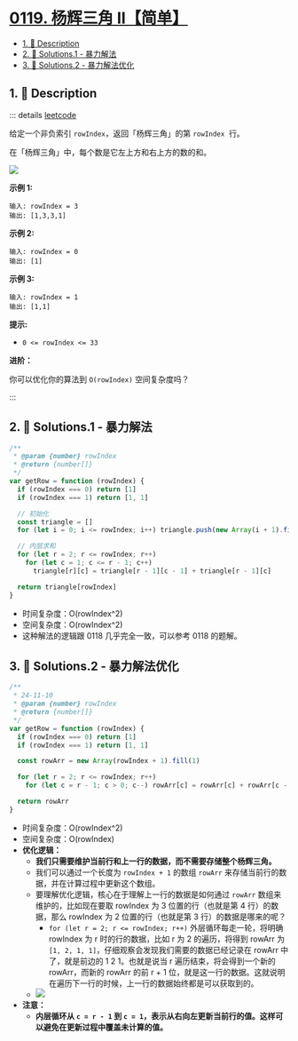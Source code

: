 # [0119. 杨辉三角 II【简单】](https://github.com/tnotesjs/TNotes.leetcode/tree/main/notes/0119.%20%E6%9D%A8%E8%BE%89%E4%B8%89%E8%A7%92%20II%E3%80%90%E7%AE%80%E5%8D%95%E3%80%91)

<!-- region:toc -->

- [1. 📝 Description](#1--description)
- [2. 🎯 Solutions.1 - 暴力解法](#2--solutions1---暴力解法)
- [3. 🎯 Solutions.2 - 暴力解法优化](#3--solutions2---暴力解法优化)

<!-- endregion:toc -->

## 1. 📝 Description

::: details [leetcode](https://leetcode.cn/problems/pascals-triangle-ii)

给定一个非负索引 `rowIndex`，返回「杨辉三角」的第 `rowIndex`  行。

在「杨辉三角」中，每个数是它左上方和右上方的数的和。

![](https://pic.leetcode-cn.com/1626927345-DZmfxB-PascalTriangleAnimated2.gif)

**示例 1:**

```
输入: rowIndex = 3
输出: [1,3,3,1]

```

**示例 2:**

```
输入: rowIndex = 0
输出: [1]

```

**示例 3:**

```
输入: rowIndex = 1
输出: [1,1]

```

**提示:**

- `0 <= rowIndex <= 33`

**进阶：**

你可以优化你的算法到 `O(rowIndex)` 空间复杂度吗？

:::

## 2. 🎯 Solutions.1 - 暴力解法

```js
/**
 * @param {number} rowIndex
 * @return {number[]}
 */
var getRow = function (rowIndex) {
  if (rowIndex === 0) return [1]
  if (rowIndex === 1) return [1, 1]

  // 初始化
  const triangle = []
  for (let i = 0; i <= rowIndex; i++) triangle.push(new Array(i + 1).fill(1))

  // 内层求和
  for (let r = 2; r <= rowIndex; r++)
    for (let c = 1; c <= r - 1; c++)
      triangle[r][c] = triangle[r - 1][c - 1] + triangle[r - 1][c]

  return triangle[rowIndex]
}
```

- 时间复杂度：O(rowIndex^2)
- 空间复杂度：O(rowIndex^2)
- 这种解法的逻辑跟 0118 几乎完全一致，可以参考 0118 的题解。

## 3. 🎯 Solutions.2 - 暴力解法优化

```js
/**
 * 24-11-10
 * @param {number} rowIndex
 * @return {number[]}
 */
var getRow = function (rowIndex) {
  if (rowIndex === 0) return [1]
  if (rowIndex === 1) return [1, 1]

  const rowArr = new Array(rowIndex + 1).fill(1)

  for (let r = 2; r <= rowIndex; r++)
    for (let c = r - 1; c > 0; c--) rowArr[c] = rowArr[c] + rowArr[c - 1]

  return rowArr
}
```

- 时间复杂度：O(rowIndex^2)
- 空间复杂度：O(rowIndex)
- **优化逻辑：**
  - **我们只需要维护当前行和上一行的数据，而不需要存储整个杨辉三角。**
  - 我们可以通过一个长度为 `rowIndex + 1` 的数组 `rowArr` 来存储当前行的数据，并在计算过程中更新这个数组。
  - 要理解优化逻辑，核心在于理解上一行的数据是如何通过 `rowArr` 数组来维护的，比如现在要取 rowIndex 为 3 位置的行（也就是第 4 行）的数据，那么 rowIndex 为 2 位置的行（也就是第 3 行）的数据是哪来的呢？
    - `for (let r = 2; r <= rowIndex; r++)` 外层循环每走一轮，将明确 rowIndex 为 r 时的行的数据，比如 r 为 2 的遍历，将得到 rowArr 为 `[1, 2, 1, 1]`，仔细观察会发现我们需要的数据已经记录在 rowArr 中了，就是前边的 1 2 1。也就是说当 r 遍历结束，将会得到一个新的 rowArr，而新的 rowArr 的前 r + 1 位，就是这一行的数据。这就说明在遍历下一行的时候，上一行的数据始终都是可以获取到的。
  - ![](https://cdn.jsdelivr.net/gh/tnotesjs/imgs@main/2024-11-10-22-31-54.png)
- **注意：**
  - **内层循环从 `c = r - 1` 到 `c = 1`，表示从右向左更新当前行的值。这样可以避免在更新过程中覆盖未计算的值。**
